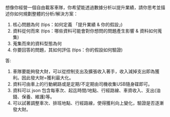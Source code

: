 想像你經營一個自由載客車隊，你希望能透過數據分析以提升業績，請你思考並描述你如何規劃整體的分析/解決方案：
1. 核心問題為何 (tips：如何定義 「提升業績 & 你的假設」)
2. 資料從何而來 (tips：哪些資料可能會對你想問的問題產生影響 & 資料如何蒐集)
3. 蒐集而來的資料型態為何
4. 你要回答的問題，其如何評估 (tips：你的假設如何驗證)

答: 
1. 車隊要能夠發大財，可以從控制支出及擴張收入著手，收入減掉支出即為獲利。因此發大財=獲利最大化。
2. 資料可由車上的行動網路或是定期/不定期由司機收集USB隨身碟即可。
3. 資料可以 json 包含每車次、起迄時間/地點、行經路線、車資收入、支出(油錢、保養、維護)等。
4. 可以試著調整車次、排班地點、行經路線，使得獲利向上變化，驗證是否逐漸發大財。
